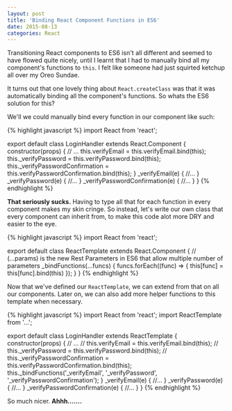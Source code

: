```yaml
---
layout: post
title: 'Binding React Component Functions in ES6'
date: 2015-08-13
categories: React
---
```


Transitioning React components to ES6 isn't all different and seemed to have flowed quite nicely, until I learnt that I had to manually bind all my component's functions to `this`. I felt like someone had just squirted ketchup all over my Oreo Sundae.

It turns out that one lovely thing about `React.createClass` was that it was automatically binding all the component's functions. So whats the ES6 solution for this?

We'll we could manually bind every function in our component like such:

{% highlight javascript %}
import React from 'react';

export default class LoginHandler extends React.Component {
  constructor(props) {
    // ...
    this.verifyEmail = this.verifyEmail.bind(this);
    this._verifyPassword = this.verifyPassword.bind(this);
    this._verifyPasswordConfirmation = this.verifyPasswordConfirmation.bind(this);
  }
  _verifyEmail(e) {
    //...
  }
  _verifyPassword(e) {
    //...
  }
  _verifyPasswordConfirmation(e) {
    //...
  }
}
{% endhighlight %}
<br>

<strong>That seriously sucks.</strong> Having to type all that for each function in every component makes my skin cringe. So instead, let's write our own class that every component can inherit from, to make this code alot more DRY and easier to the eye.

{% highlight javascript %}
import React from 'react';

export default class ReactTemplate extends React.Component {
  // (...params) is the new Rest Parameters in ES6 that allow multiple number of parameters
  _bindFunctions(...funcs) {
    funcs.forEach((func) => { this[func] = this[func].bind(this) });
  }
}
{% endhighlight %}
<br>

Now that we've defined our `ReactTemplate`, we can extend from that on all our components. Later on, we can also add more helper functions to this template when necessary.

{% highlight javascript %}
import React from 'react';
import ReactTemplate from '...';

export default class LoginHandler extends ReactTemplate {
  constructor(props) {
    // ...
    // this.verifyEmail = this.verifyEmail.bind(this);
    // this._verifyPassword = this.verifyPassword.bind(this);
    // this._verifyPasswordConfirmation = this.verifyPasswordConfirmation.bind(this);
    this._bindFunctions('_verifyEmail', '_verifyPassword', '_verifyPasswordConfirmation');
  }
  _verifyEmail(e) {
    //...
  }
  _verifyPassword(e) {
    //...
  }
  _verifyPasswordConfirmation(e) {
    //...
  }
}
{% endhighlight %}
<br>

So much nicer. <strong>Ahhh.......</strong>